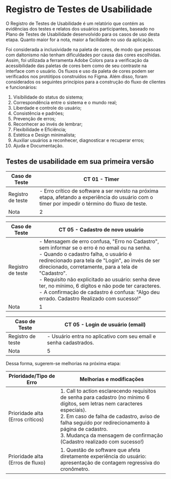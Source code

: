 # Registro de Testes de Usabilidade

O Registro de Testes de Usabilidade é um relatório que contém as evidências dos testes e relatos dos usuários participantes, baseado no Plano de Testes de Usabilidade desenvolvido para os casos de uso desta etapa. Quanto maior for a nota, maior a facilidade no uso da aplicação.

Foi considerada a inclusividade na paleta de cores, de modo que pessoas com daltonismo não tenham dificuldades por causa das cores escolhidas. Assim, foi utilizada a ferramenta Adobe Colors para a verificação da acessibilidade das paletas de cores bem como de seu contraste na interface com o usuário. Os fluxos e uso da paleta de cores podem ser verificados nos protótipos construídos no Figma. Além disso, foram considerados os seguintes princípios para a construção do fluxo de clientes e funcionários:

   1. Visibilidade do status do sistema;
   2. Correspondência entre o sistema e o mundo real;
   3. Liberdade e controle do usuário;
   4. Consistência e padrões;
   5. Prevenção de erros;
   6. Reconhecer ao invés de lembrar;
   7. Flexibilidade e Eficiência;
   8. Estética e Design minimalista;
   9. Auxiliar usuários a reconhecer, diagnosticar e recuperar erros;
   10. Ajuda e Documentação.


## Testes de usabilidade em sua primeira versão

| Caso de Teste | **CT 01 - Timer** |
| ------ | --------- |
| Registro de teste | - Erro crítico de software a ser revisto na próxima etapa, afetando a experiência do usuário com o timer por impedir o término do fluxo de teste. |
| Nota | 2 | 

| Caso de Teste | **CT 05 - Cadastro de novo usuário** |
| ------ | --------- |
| Registro de teste | - Mensagem de erro confusa, "Erro no Cadastro", sem informar se o erro é no email ou na senha. <br> - Quando o cadastro falha, o usuário é redirecionado para tela de "Login", ao invés de ser direcionado, corretamente, para a tela de "Cadastro". <br> - Requisito não explicitado ao usuário: senha deve ter, no mínimo, 6 dígitos e não pode ter caracteres. <br> - A confirmação de cadastro é confusa: "Algo deu errado. Cadastro Realizado com sucesso!"  |
| Nota | 1 |

| Caso de Teste | **CT 05 - Login de usuário (email)** |
| ------ | --------- |
| Registro de teste | - Usuário entra no aplicativo com seu email e senha cadastrados.  |
| Nota | 5 |

Dessa forma, sugerem-se melhorias na próxima etapa:

| Prioridade/Tipo de Erro | Melhorias e modificações |
| ------ | --------- |
| Prioridade alta (Erros críticos) | 1. Call to action esclarecendo requisitos de senha para cadastro (no mínimo 6 dígitos, sem letras nem caracteres especiais). <br> 2. Em caso de falha de cadastro, aviso de falha seguido por redirecionamento à página de cadastro. <br> 3. Mudança da mensagem de confirmação (Cadastro realizado com sucesso!) |
| Prioridade alta (Erros de fluxo) | 1. Questão de software que afeta diretamente experiência do usuário: apresentação de contagem regressiva do cronômetro. |

